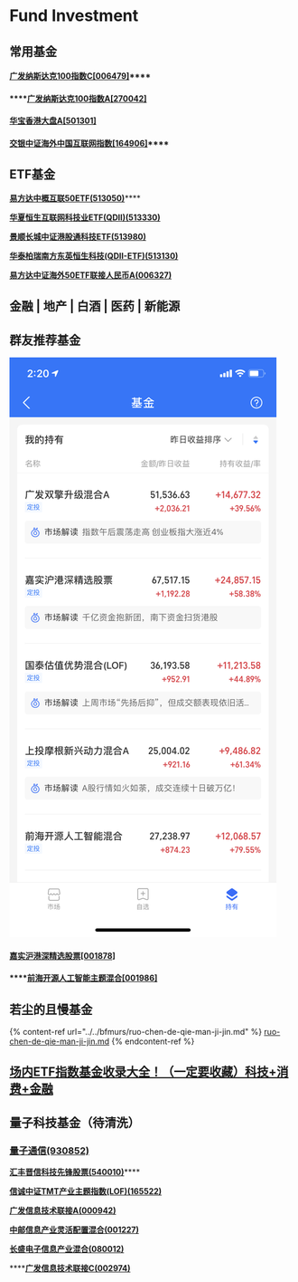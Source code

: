 # Fund Investment

## 常用基金

#### [**广发纳斯达克100指数C\[006479\]**](http://fund.eastmoney.com/006479.html)****

#### ****[广发纳斯达克100指数A\[270042\]](http://fund.eastmoney.com/270042.html)

#### [**华宝香港大盘A\[501301\]**](http://fund.eastmoney.com/501301.html)



#### [**交银中证海外中国互联网指数\[164906\]**](http://fund.eastmoney.com/164906.html)****

## **ETF基金**

[**易方达中概互联50ETF(513050)**](http://fund.eastmoney.com/513050.html)****

****[**华夏恒生互联网科技业ETF(QDII)(513330)**](https://fund.eastmoney.com/513330.html)****

****[**景顺长城中证港股通科技ETF(513980)**](https://fund.eastmoney.com/513980.html)****

****[**华泰柏瑞南方东英恒生科技(QDII-ETF)(513130)**](http://fund.eastmoney.com/513130.html)****

****[**易方达中证海外50ETF联接人民币A(006327)**](https://fund.eastmoney.com/006327.html)****

## **金融 | 地产 | 白酒 | 医药 | 新能源**

## 群友推荐基金

![](../../.gitbook/assets/2836D1DD67FB0FB86288F409A551E21E.png)

#### ****[**嘉实沪港深精选股票\[001878\]**](http://fund.eastmoney.com/001878.html)****

#### ****[前海开源人工智能主题混合\[001986\]](http://fund.eastmoney.com/001986.html)

## 若尘的且慢基金

{% content-ref url="../../bfmurs/ruo-chen-de-qie-man-ji-jin.md" %}
[ruo-chen-de-qie-man-ji-jin.md](../../bfmurs/ruo-chen-de-qie-man-ji-jin.md)
{% endcontent-ref %}

## [场内ETF指数基金收录大全！（一定要收藏）科技+消费+金融](https://xueqiu.com/6367307975/187393897)

## **量子科技基金（待清洗）**

### ****[**量子通信(930852)**](http://quote.eastmoney.com/zz/2.930852.html)****

[**汇丰晋信科技先锋股票(540010)**](https://fund.eastmoney.com/540010.html)****

****[**信诚中证TMT产业主题指数(LOF)(165522)**](http://fund.eastmoney.com/165522.html)****

****[**广发信息技术联接A(000942)**](https://fund.eastmoney.com/000942.html)****

****[**中邮信息产业灵活配置混合(001227)**](https://fund.eastmoney.com/001227.html)****

****[**长盛电子信息产业混合(080012)**](https://fund.eastmoney.com/080012.html)****

****[**广发信息技术联接C(002974)**](https://fund.eastmoney.com/002974.html)

